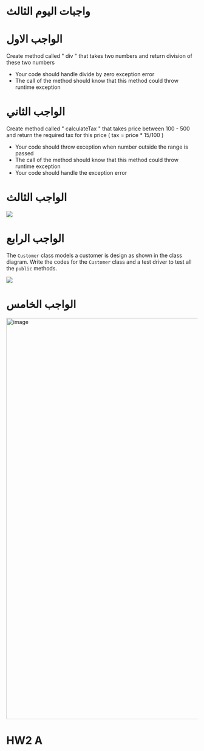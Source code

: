 # واجبات اليوم الثالث



# الواجب الاول

Create method called " div " that takes two numbers and return division of these two numbers 

- Your code should handle divide by zero exception error
- The call of the method should know that this method could throw runtime exception



# الواجب الثاني

Create method called " calculateTax " that takes price between 100 - 500 and return the required tax for this price ( tax = price * 15/100 )

- Your code should throw exception when number outside the range is passed
- The call of the method should know that this method could throw runtime exception
- Your code should handle the exception error


# الواجب الثالث


![](https://paper-attachments.dropbox.com/s_4E590E9653C83DA7D0CCC883A9AD9C103A7D812EFF35F3CB94735A83BAA9B3D2_1650978590555_ExerciseOOP_Circle.png)



# الواجب الرابع

The `Customer` class models a customer is design as shown in the class diagram. Write the codes for the `Customer` class and a test driver to test all the `public` methods.

![](https://paper-attachments.dropbox.com/s_4E590E9653C83DA7D0CCC883A9AD9C103A7D812EFF35F3CB94735A83BAA9B3D2_1650974917936_ExerciseOOP_CustomerAccount.png)




# الواجب الخامس

<img width="1054" alt="image" src="https://user-images.githubusercontent.com/58336325/168804478-d53f1083-6b9a-4af6-8fb8-2bbbfccb520d.png">

# HW2 A
